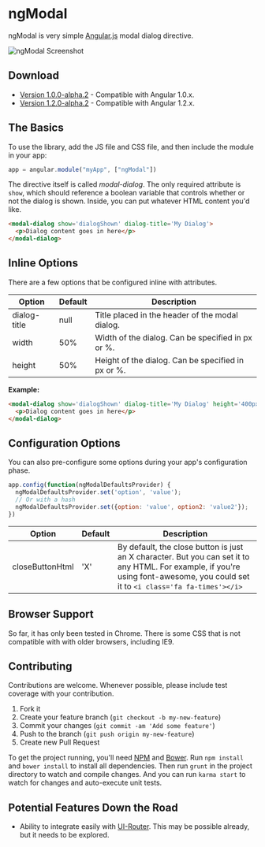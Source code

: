 # ngModal

ngModal is very simple [Angular.js](http://angularjs.org/) modal dialog directive.


![ngModal Screenshot](https://raw.github.com/adamalbrecht/ngModal/master/screenshot.png)


## Download

* [Version 1.0.0-alpha.2](https://github.com/adamalbrecht/ngModal/archive/v1.0.0-alpha.2.zip) - Compatible with Angular 1.0.x.
* [Version 1.2.0-alpha.2](https://github.com/adamalbrecht/ngModal/archive/v1.2.0-alpha.2.zip) - Compatible with Angular 1.2.x.

## The Basics
To use the library, add the JS file and CSS file, and then include the module in your app:

```javascript
app = angular.module("myApp", ["ngModal"])
```

The directive itself is called *modal-dialog*. The only required attribute is `show`, which should reference a boolean variable that controls whether or not the dialog is shown. Inside, you can put whatever HTML content you'd like.

```html
<modal-dialog show='dialogShown' dialog-title='My Dialog'>
  <p>Dialog content goes in here</p>
</modal-dialog>
```

## Inline Options

There are a few options that be configured inline with attributes.

| Option         | Default | Description                                           |
| -------------- | ------- | ----------------------------------------------------- |
| dialog-title   | null    | Title placed in the header of the modal dialog.       |
| width          | 50%     | Width of the dialog. Can be specified in px or %.     |
| height         | 50%     | Height of the dialog. Can be specified in px or %.    |

**Example:**

```html
<modal-dialog show='dialogShown' dialog-title='My Dialog' height='400px' width='75%'>
  <p>Dialog content goes in here</p>
</modal-dialog>
```

## Configuration Options

You can also pre-configure some options during your app's configuration phase.

```javascript
app.config(function(ngModalDefaultsProvider) {
  ngModalDefaultsProvider.set('option', 'value');
  // Or with a hash
  ngModalDefaultsProvider.set({option: 'value', option2: 'value2'});
})
```

| Option              | Default | Description                                                                                                      |
| ------------------- | ------- | ---------------------------------------------------------------------------------------------------------------- |
| closeButtonHtml     | 'X'     | By default, the close button is just an X character. But you can set it to any HTML. For example, if you're using font-awesome, you could set it to `<i class='fa fa-times'></i>` |


## Browser Support

So far, it has only been tested in Chrome. There is some CSS that is not compatible with with older browsers, including IE9.

## Contributing

Contributions are welcome. Whenever possible, please include test coverage with your contribution.

1. Fork it
2. Create your feature branch (`git checkout -b my-new-feature`)
3. Commit your changes (`git commit -am 'Add some feature'`)
4. Push to the branch (`git push origin my-new-feature`)
5. Create new Pull Request

To get the project running, you'll need [NPM](https://npmjs.org/) and [Bower](http://bower.io/). Run `npm install` and `bower install` to install all dependencies. Then run `grunt` in the project directory to watch and compile changes. And you can run `karma start` to watch for changes and auto-execute unit tests.

## Potential Features Down the Road

* Ability to integrate easily with [UI-Router](https://github.com/angular-ui/ui-router). This may be possible already, but it needs to be explored.
